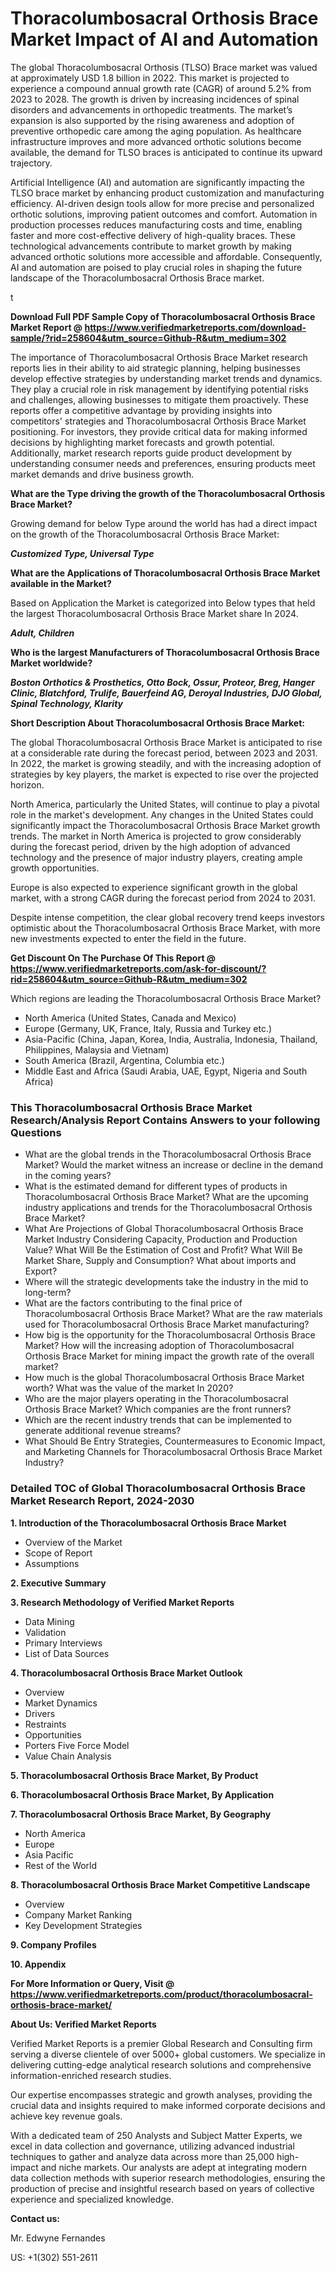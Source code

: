 <meta name="title" content="Global Thoracolumbosacral Orthosis Brace Market Impact of AI and Automation"><meta name="description" content="The global Thoracolumbosacral Orthosis (TLSO) Brace market was valued at approximately USD 1.8 billion in 2022. This market is projected to experience a compound annua"><meta name="title" content="Thoracolumbosacral Orthosis Brace Market Size, Share, Scope, Trends, Growth, Opportunities, Analysis, Forecast"><h1>Thoracolumbosacral Orthosis Brace Market Impact of AI and Automation</h1><p>The global Thoracolumbosacral Orthosis (TLSO) Brace market was valued at approximately USD 1.8 billion in 2022. This market is projected to experience a compound annual growth rate (CAGR) of around 5.2% from 2023 to 2028. The growth is driven by increasing incidences of spinal disorders and advancements in orthopedic treatments. The market’s expansion is also supported by the rising awareness and adoption of preventive orthopedic care among the aging population. As healthcare infrastructure improves and more advanced orthotic solutions become available, the demand for TLSO braces is anticipated to continue its upward trajectory.</p><p>Artificial Intelligence (AI) and automation are significantly impacting the TLSO brace market by enhancing product customization and manufacturing efficiency. AI-driven design tools allow for more precise and personalized orthotic solutions, improving patient outcomes and comfort. Automation in production processes reduces manufacturing costs and time, enabling faster and more cost-effective delivery of high-quality braces. These technological advancements contribute to market growth by making advanced orthotic solutions more accessible and affordable. Consequently, AI and automation are poised to play crucial roles in shaping the future landscape of the Thoracolumbosacral Orthosis Brace market.</p>t</p><p id="" class=""><strong>Download Full PDF Sample Copy of Thoracolumbosacral Orthosis Brace Market Report @ <a href="https://www.verifiedmarketreports.com/download-sample/?rid=258604&utm_source=Github-R&utm_medium=302" target="_blank">https://www.verifiedmarketreports.com/download-sample/?rid=258604&utm_source=Github-R&utm_medium=302</a></strong></p><p>The importance of&nbsp;Thoracolumbosacral Orthosis Brace Market research reports lies in their ability to aid strategic planning, helping businesses develop effective strategies by understanding market trends and dynamics. They play a crucial role in risk management by identifying potential risks and challenges, allowing businesses to mitigate them proactively. These reports offer a competitive advantage by providing insights into competitors' strategies and Thoracolumbosacral Orthosis Brace Market positioning. For investors, they provide critical data for making informed decisions by highlighting market forecasts and growth potential. Additionally, market research reports guide product development by understanding consumer needs and preferences, ensuring products meet market demands and drive business growth.</p><p><strong>What are the&nbsp;Type driving the growth of the Thoracolumbosacral Orthosis Brace Market?</strong></p><p id="" class="">Growing demand for below Type around the world has had a direct impact on the growth of the Thoracolumbosacral Orthosis Brace Market:</p><em><strong>Customized Type, Universal Type</strong></em></p><strong>What are the&nbsp;Applications&nbsp;of Thoracolumbosacral Orthosis Brace Market available in the Market?</strong></p><p id="" class="">Based on Application the Market is categorized into Below types that held the largest Thoracolumbosacral Orthosis Brace Market share In 2024.</p><em><strong>Adult, Children</strong></em></p><strong>Who is the largest Manufacturers of Thoracolumbosacral Orthosis Brace Market worldwide?</strong></p><p><em><strong>Boston Orthotics & Prosthetics, Otto Bock, Ossur, Proteor, Breg, Hanger Clinic, Blatchford, Trulife, Bauerfeind AG, Deroyal Industries, DJO Global, Spinal Technology, Klarity</strong></em></p><p id="" class=""><strong>Short Description About Thoracolumbosacral Orthosis Brace Market:</strong></p><p>The global Thoracolumbosacral Orthosis Brace Market is anticipated to rise at a considerable rate during the forecast period, between 2023 and 2031. In 2022, the market is growing steadily, and with the increasing adoption of strategies by key players, the market is expected to rise over the projected horizon.</p><p>North America, particularly the United States, will continue to play a pivotal role in the market's development. Any changes in the United States could significantly impact the Thoracolumbosacral Orthosis Brace Market growth trends. The market in North America is projected to grow considerably during the forecast period, driven by the high adoption of advanced technology and the presence of major industry players, creating ample growth opportunities.</p><p>Europe is also expected to experience significant growth in the global market, with a strong CAGR during the forecast period from 2024 to 2031.</p><p>Despite intense competition, the clear global recovery trend keeps investors optimistic about the Thoracolumbosacral Orthosis Brace Market, with more new investments expected to enter the field in the future.</p><p id="" class=""><strong>Get Discount On The Purchase Of This Report @ <a href="https://www.verifiedmarketreports.com/ask-for-discount/?rid=258604&utm_source=Github-R&utm_medium=302" target="_blank">https://www.verifiedmarketreports.com/ask-for-discount/?rid=258604&utm_source=Github-R&utm_medium=302</a></strong></p>Which regions are leading the Thoracolumbosacral Orthosis Brace Market?</p><ul><li>North America (United States, Canada and Mexico)</li><li>Europe (Germany, UK, France, Italy, Russia and Turkey etc.)</li><li>Asia-Pacific (China, Japan, Korea, India, Australia, Indonesia, Thailand, Philippines, Malaysia and Vietnam)</li><li>South America (Brazil, Argentina, Columbia etc.)</li><li>Middle East and Africa (Saudi Arabia, UAE, Egypt, Nigeria and South Africa)</li></ul><h3 id="" class="">This Thoracolumbosacral Orthosis Brace Market Research/Analysis Report Contains Answers to your following Questions</h3><ul><li>What are the global trends in the Thoracolumbosacral Orthosis Brace Market? Would the market witness an increase or decline in the demand in the coming years?</li><li>What is the estimated demand for different types of products in Thoracolumbosacral Orthosis Brace Market? What are the upcoming industry applications and trends for the Thoracolumbosacral Orthosis Brace Market?</li><li>What Are Projections of Global Thoracolumbosacral Orthosis Brace Market Industry Considering Capacity, Production and Production Value? What Will Be the Estimation of Cost and Profit? What Will Be Market Share, Supply and Consumption? What about imports and Export?</li><li>Where will the strategic developments take the industry in the mid to long-term?</li><li>What are the factors contributing to the final price of Thoracolumbosacral Orthosis Brace Market? What are the raw materials used for Thoracolumbosacral Orthosis Brace Market manufacturing?</li><li>How big is the opportunity for the Thoracolumbosacral Orthosis Brace Market? How will the increasing adoption of Thoracolumbosacral Orthosis Brace Market for mining impact the growth rate of the overall market?</li><li>How much is the global Thoracolumbosacral Orthosis Brace Market worth? What was the value of the market In 2020?</li><li>Who are the major players operating in the Thoracolumbosacral Orthosis Brace Market? Which companies are the front runners?</li><li>Which are the recent industry trends that can be implemented to generate additional revenue streams?</li><li>What Should Be Entry Strategies, Countermeasures to Economic Impact, and Marketing Channels for Thoracolumbosacral Orthosis Brace Market Industry?</li></ul><h3 id="" class="">Detailed TOC of Global Thoracolumbosacral Orthosis Brace Market Research Report, 2024-2030</h3><p id="" class=""><strong>1. Introduction of the Thoracolumbosacral Orthosis Brace Market</strong></p><ul><li>Overview of the Market</li><li>Scope of Report</li><li>Assumptions</li></ul><p id="" class=""><strong>2. Executive Summary</strong></p><p id="" class=""><strong>3. Research Methodology of Verified Market Reports</strong></p><ul><li>Data Mining</li><li>Validation</li><li>Primary Interviews</li><li>List of Data Sources</li></ul><p id="" class=""><strong>4. Thoracolumbosacral Orthosis Brace Market Outlook</strong></p><ul><li>Overview</li><li>Market Dynamics</li><li>Drivers</li><li>Restraints</li><li>Opportunities</li><li>Porters Five Force Model</li><li>Value Chain Analysis</li></ul><p id="" class=""><strong>5. Thoracolumbosacral Orthosis Brace Market, By Product</strong></p><p id="" class=""><strong>6. Thoracolumbosacral Orthosis Brace Market, By Application</strong></p><p id="" class=""><strong>7. Thoracolumbosacral Orthosis Brace Market, By Geography</strong></p><ul><li>North America</li><li>Europe</li><li>Asia Pacific</li><li>Rest of the World</li></ul><p id="" class=""><strong>8. Thoracolumbosacral Orthosis Brace Market Competitive Landscape</strong></p><ul><li>Overview</li><li>Company Market Ranking</li><li>Key Development Strategies</li></ul><p id="" class=""><strong>9. Company Profiles</strong></p><p id="" class=""><strong>10. Appendix</strong></p><p id="" class=""><strong>For More Information or Query, Visit @ <a href="https://www.verifiedmarketreports.com/product/thoracolumbosacral-orthosis-brace-market/" target="_blank">https://www.verifiedmarketreports.com/product/thoracolumbosacral-orthosis-brace-market/</a></strong></p><p id="" class=""><strong>About Us: Verified Market Reports</strong></p><p id="" class="">Verified Market Reports is a premier Global Research and Consulting firm serving a diverse clientele of over 5000+ global customers. We specialize in delivering cutting-edge analytical research solutions and comprehensive information-enriched research studies.</p><p id="" class="">Our expertise encompasses strategic and growth analyses, providing the crucial data and insights required to make informed corporate decisions and achieve key revenue goals.</p><p id="" class="">With a dedicated team of 250 Analysts and Subject Matter Experts, we excel in data collection and governance, utilizing advanced industrial techniques to gather and analyze data across more than 25,000 high-impact and niche markets. Our analysts are adept at integrating modern data collection methods with superior research methodologies, ensuring the production of precise and insightful research based on years of collective experience and specialized knowledge.</p><p id="" class=""><strong>Contact us:</strong></p><p id="" class="">Mr. Edwyne Fernandes</p><p id="" class="">US: +1(302) 551-2611</p>